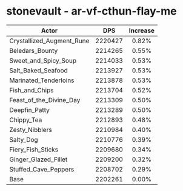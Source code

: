 # stonevault - ar-vf-cthun-flay-me
| Actor | DPS | Increase |
|---|:---:|:---:|
|Crystallized_Augment_Rune|2220427|0.82%|
|Beledars_Bounty|2214265|0.55%|
|Sweet_and_Spicy_Soup|2214033|0.53%|
|Salt_Baked_Seafood|2213927|0.53%|
|Marinated_Tenderloins|2213878|0.53%|
|Fish_and_Chips|2213704|0.52%|
|Feast_of_the_Divine_Day|2213309|0.50%|
|Deepfin_Patty|2213289|0.50%|
|Chippy_Tea|2212893|0.48%|
|Zesty_Nibblers|2210984|0.40%|
|Salty_Dog|2210776|0.39%|
|Fiery_Fish_Sticks|2209680|0.34%|
|Ginger_Glazed_Fillet|2209200|0.32%|
|Stuffed_Cave_Peppers|2208702|0.29%|
|Base|2202261|0.00%|
